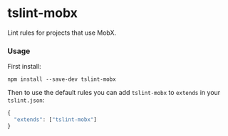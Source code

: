# tslint-mobx
Lint rules for projects that use MobX.

### Usage
First install:

`npm install --save-dev tslint-mobx`

Then to use the default rules you can add `tslint-mobx` to `extends` in your `tslint.json`:
```js
{
  "extends": ["tslint-mobx"]
}
```
